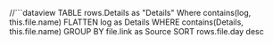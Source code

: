 
//```dataview
TABLE
rows.Details as "Details"
Where contains(log, this.file.name)
FLATTEN log as Details
WHERE contains(Details, this.file.name)
GROUP BY file.link as Source
SORT rows.file.day desc
```
